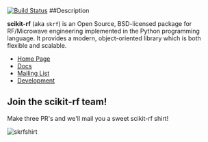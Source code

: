 
[![Build Status](https://travis-ci.org/scikit-rf/scikit-rf.svg?branch=master)](https://travis-ci.org/scikit-rf/scikit-rf)
##Description 

**scikit-rf** (aka `skrf`) is an Open Source, BSD-licensed package for RF/Microwave engineering implemented 
in the Python programming language. It provides a modern, object-oriented library which is both 
flexible and scalable.  

* [Home Page](http://www.scikit-rf.org)
* [Docs](http://scikit-rf.org/documentation.html)
* [Mailing List](http://groups.google.com/group/scikit-rf)
* [Development](https://github.com/scikit-rf/scikit-rf/wiki/Development)



## Join the **scikit-rf** team!
Make three PR's and we'll mail you a sweet scikit-rf shirt! 

![skrfshirt](https://raw.githubusercontent.com/scikit-rf/scikit-rf/master/logo/skrfshirtwhite.png)
